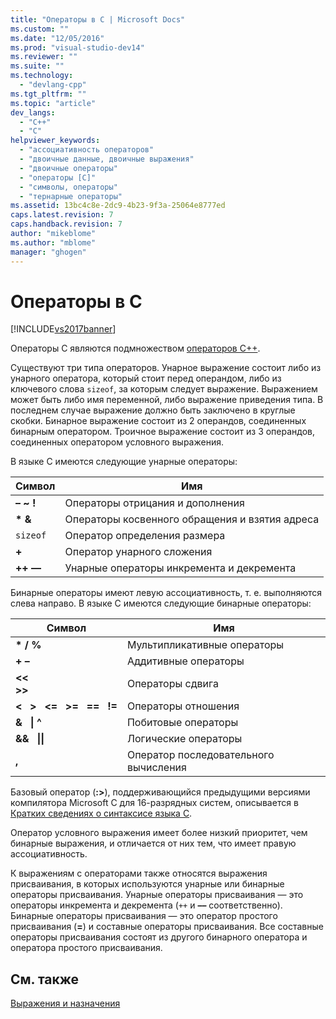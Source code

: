 ```yaml
---
title: "Операторы в C | Microsoft Docs"
ms.custom: ""
ms.date: "12/05/2016"
ms.prod: "visual-studio-dev14"
ms.reviewer: ""
ms.suite: ""
ms.technology: 
  - "devlang-cpp"
ms.tgt_pltfrm: ""
ms.topic: "article"
dev_langs: 
  - "C++"
  - "C"
helpviewer_keywords: 
  - "ассоциативность операторов"
  - "двоичные данные, двоичные выражения"
  - "двоичные операторы"
  - "операторы [C]"
  - "символы, операторы"
  - "тернарные операторы"
ms.assetid: 13bc4c8e-2dc9-4b23-9f3a-25064e8777ed
caps.latest.revision: 7
caps.handback.revision: 7
author: "mikeblome"
ms.author: "mblome"
manager: "ghogen"
---
```

# Операторы в C
[!INCLUDE[vs2017banner](../assembler/inline/includes/vs2017banner.md)]

Операторы C являются подмножеством [операторов C\+\+](../misc/cpp-operators.md).  
  
 Существуют три типа операторов.  Унарное выражение состоит либо из унарного оператора, который стоит перед операндом, либо из ключевого слова `sizeof`, за которым следует выражение.  Выражением может быть либо имя переменной, либо выражение приведения типа.  В последнем случае выражение должно быть заключено в круглые скобки.  Бинарное выражение состоит из 2 операндов, соединенных бинарным оператором.  Троичное выражение состоит из 3 операндов, соединенных оператором условного выражения.  
  
 В языке C имеются следующие унарные операторы:  
  
|Символ|Имя|  
|------------|---------|  
|**– ~ \!**|Операторы отрицания и дополнения|  
|**\* &**|Операторы косвенного обращения и взятия адреса|  
|`sizeof`|Оператор определения размера|  
|**\+**|Оператор унарного сложения|  
|**\+\+ ––**|Унарные операторы инкремента и декремента|  
  
 Бинарные операторы имеют левую ассоциативность, т. е. выполняются слева направо.  В языке C имеются следующие бинарные операторы:  
  
|Символ|Имя|  
|------------|---------|  
|**\* \/ %**|Мультипликативные операторы|  
|**\+ –**|Аддитивные операторы|  
|**\<\<**<br /> **\>\>**|Операторы сдвига|  
|**\<   \>   \<\=   \>\=   \=\=   \!\=**|Операторы отношения|  
|**&   &#124; ^**|Побитовые операторы|  
|**&&   &#124;&#124;**|Логические операторы|  
|**,**|Оператор последовательного вычисления|  
  
 Базовый оператор \(**:\>**\), поддерживающийся предыдущими версиями компилятора Microsoft C для 16\-разрядных систем, описывается в [Кратких сведениях о синтаксисе языка C](../c-language/c-language-syntax-summary.md).  
  
 Оператор условного выражения имеет более низкий приоритет, чем бинарные выражения, и отличается от них тем, что имеет правую ассоциативность.  
  
 К выражениям с операторами также относятся выражения присваивания, в которых используются унарные или бинарные операторы присваивания.  Унарные операторы присваивания — это операторы инкремента и декремента \(`++` и **––** соответственно\). Бинарные операторы присваивания — это оператор простого присваивания \(**\=**\) и составные операторы присваивания.  Все составные операторы присваивания состоят из другого бинарного оператора и оператора простого присваивания.  
  
## См. также  
 [Выражения и назначения](../c-language/expressions-and-assignments.md)